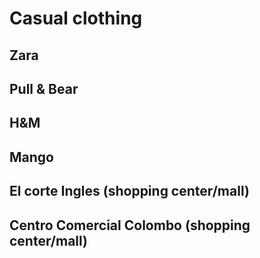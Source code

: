 # Casual clothing

## Zara

## Pull & Bear

## H&M

## Mango

## El corte Ingles (shopping center/mall)

## Centro Comercial Colombo (shopping center/mall)